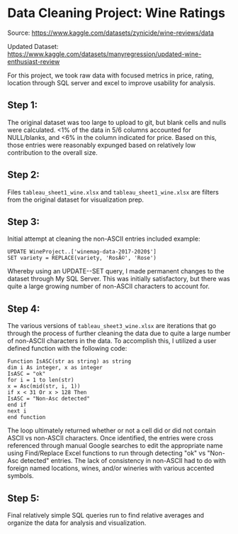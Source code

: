 # Data Cleaning Project: Wine Ratings
Source: https://www.kaggle.com/datasets/zynicide/wine-reviews/data

Updated Dataset: https://www.kaggle.com/datasets/manyregression/updated-wine-enthusiast-review

For this project, we took raw data with focused metrics in price, rating, location through SQL server and excel to improve usability for analysis.

## Step 1:
The original dataset was too large to upload to git, but blank cells and nulls were calculated. <1% of the data in 5/6 columns accounted for NULL/blanks, and <6% in the column indicated for price. Based on this, those entries were reasonably expunged based on relatively low contribution to the overall size. 

## Step 2: 
Files `tableau_sheet1_wine.xlsx` and `tableau_sheet1_wine.xlsx` are filters from the original dataset for visualization prep.

## Step 3: 
Initial attempt at cleaning the non-ASCII entries included example:
```
UPDATE WineProject..['winemag-data-2017-2020$']
SET variety = REPLACE(variety, 'RosÃ©', 'Rose')
```
Whereby using an UPDATE--SET query, I made permanent changes to the dataset through My SQL Server. This was initially satisfactory, but there was quite a large growing number of non-ASCII characters to account for.

## Step 4:
The various versions of `tableau_sheet3_wine.xlsx` are iterations that go through the process of further cleaning the data due to quite a large number of non-ASCII characters in the data. To accomplish this, I utilized a user defined function with the following code: 
```
Function IsASC(str as string) as string
dim i As integer, x as integer
IsASC = "ok"
for i = 1 to len(str)
x = Asc(mid(str, i, 1))
if x < 31 Or x > 128 Then
IsASC = "Non-Asc detected"
end if
next i
end function
```

The loop ultimately returned whether or not a cell did or did not contain ASCII vs non-ASCII characters. Once identified, the entries were cross referenced through manual Google searches to edit the appropriate name using Find/Replace Excel functions to run through detecting "ok" vs "Non-Asc detected" entries. The lack of consistency in non-ASCII had to do with foreign named locations, wines, and/or wineries with various accented symbols.

## Step 5: 
Final relatively simple SQL queries run to find relative averages and organize the data for analysis and visualization.

